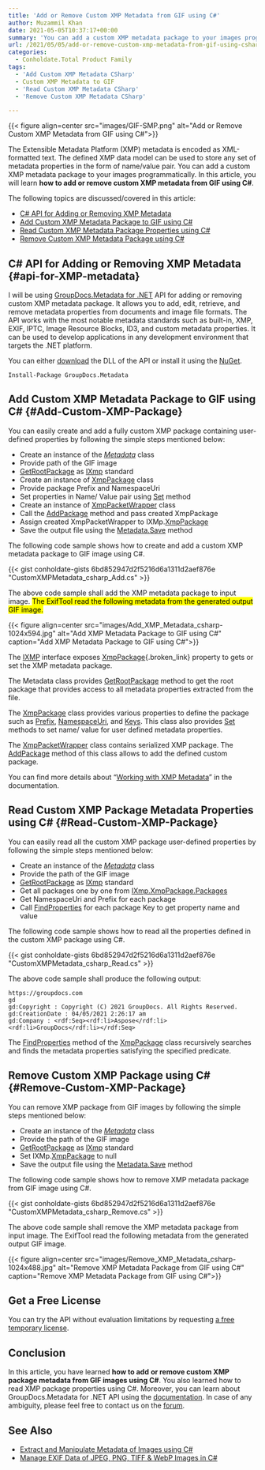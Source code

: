 ```yaml
---
title: 'Add or Remove Custom XMP Metadata from GIF using C#'
author: Muzammil Khan
date: 2021-05-05T10:37:17+00:00
summary: 'You can add a custom XMP metadata package to your images programmatically. In this article, you will learn <strong>how to add or remove custom XMP metadata from GIF using C#</strong>. '
url: /2021/05/05/add-or-remove-custom-xmp-metadata-from-gif-using-csharp/
categories:
  - Conholdate.Total Product Family
tags:
  - 'Add Custom XMP Metadata CSharp'
  - Custom XMP Metadata to GIF
  - 'Read Custom XMP Metadata CSharp'
  - 'Remove Custom XMP Metadata CSharp'

---
```



{{< figure align=center src="images/GIF-SMP.png" alt="Add or Remove Custom XMP Metadata from GIF using C#">}}
 

The Extensible Metadata Platform (XMP) metadata is encoded as XML-formatted text. The defined XMP data model can be used to store any set of metadata properties in the form of name/value pair. You can add a custom XMP metadata package to your images programmatically. In this article, you will learn **how to add or remove custom XMP metadata from GIF using C#**.

The following topics are discussed/covered in this article:

  * [C# API for Adding or Removing XMP Metadata][2]
  * [Add Custom XMP Metadata Package to GIF using C#][3]
  * [Read Custom XMP Metadata Package Properties using C#][4]
  * [Remove Custom XMP Metadata Package using C#][5]

## C# API for Adding or Removing XMP Metadata {#api-for-XMP-metadata}

I will be using&nbsp;[GroupDocs.Metadata for .NET][6]&nbsp;API for adding or removing custom XMP metadata package. It allows you to add, edit, retrieve, and remove metadata properties from documents and image file formats. The API works with the most notable metadata standards such as built-in, XMP, EXIF, IPTC, Image Resource Blocks, ID3, and custom metadata properties.&nbsp;It can be used to develop applications in any development environment that targets the .NET platform.

You can either&nbsp;[download][7]&nbsp;the DLL of the API or install it using the&nbsp;[NuGet][8].

<pre class="wp-block-code"><code>Install-Package GroupDocs.Metadata</code></pre>

## Add Custom XMP Metadata Package to GIF using C# {#Add-Custom-XMP-Package}

You can easily create and add a fully custom XMP package containing user-defined properties by following the simple steps mentioned below:

  * Create an instance of the&nbsp;_[Metadata][9]_ class
  * Provide path of the GIF image
  * [GetRootPackage][10] as [IXmp][11] standard
  * Create an instance of [XmpPackage][12] class
  * Provide package Prefix and NamespaceUri
  * Set properties in Name/ Value pair using [Set][13] method
  * Create an instance of [XmpPacketWrapper][14] class
  * Call the [AddPackage][15] method and pass created XmpPackage
  * Assign created XmpPacketWrapper to IXMp.[XmpPackage][16]
  * Save the output file using the [Metadata.Save][17] method

The following code sample shows how to create and add a custom XMP metadata package to GIF image using C#.

{{< gist conholdate-gists 6bd852947d2f5216d6a1311d2aef876e "CustomXMPMetadata_csharp_Add.cs" >}}

The above code sample shall add the XMP metadata package to input image. <mark>The ExifTool read the following metadata from the generated output GIF image.</mark>

{{< figure align=center src="images/Add_XMP_Metadata_csharp-1024x594.jpg" alt="Add XMP Metadata Package to GIF using C#" caption="Add XMP Metadata Package to GIF using C#">}}
 

The [IXMP][11] interface exposes [XmpPackage][19]{.broken_link} property to gets or set the XMP metadata package.

The Metadata class provides [GetRootPackage][10] method to get the root package that provides access to all metadata properties extracted from the file.

The [XmpPackage][12] class provides various properties to define the package such as [Prefix][20], [NamespaceUri][21], and [Keys][22]. This class also provides [Set][13] methods to set name/ value for user defined metadata properties.

The&nbsp;[XmpPacketWrapper][14]&nbsp;class contains serialized XMP package. The [AddPackage][15]&nbsp;method of this class allows to add the defined custom package.

You can find more details about “[Working with XMP Metadata][23]” in the documentation.

## Read Custom XMP Package Metadata Properties using C# {#Read-Custom-XMP-Package}

You can easily read all the custom XMP package user-defined properties by following the simple steps mentioned below:

  * Create an instance of the&nbsp;_[Metadata][9]_ class
  * Provide the path of the GIF image
  * [GetRootPackage][10] as [IXmp][11] standard
  * Get all packages one by one from [IXmp.XmpPackage.Packages][24]
  * Get NamespaceUri and Prefix for each package
  * Call [FindProperties][25] for each package Key to get property name and value

The following code sample shows how to read all the properties defined in the custom XMP package using C#.

{{< gist conholdate-gists 6bd852947d2f5216d6a1311d2aef876e "CustomXMPMetadata_csharp_Read.cs" >}}

The above code sample shall produce the following output:

<pre class="wp-block-code"><code>https:&#047;&#047;groupdocs.com
gd
gd:Copyright : Copyright (C) 2021 GroupDocs. All Rights Reserved.
gd:CreationDate : 04/05/2021 2:26:17 am
gd:Company : &lt;rdf:Seq&gt;&lt;rdf:li&gt;Aspose&lt;/rdf:li&gt;&lt;rdf:li&gt;GroupDocs&lt;/rdf:li&gt;&lt;/rdf:Seq&gt;
</code></pre>

The [FindProperties][25] method of the [XmpPackage][12] class recursively searches and finds the metadata properties satisfying the specified predicate.

## Remove Custom XMP Package using C# {#Remove-Custom-XMP-Package}

You can remove XMP package from GIF images by following the simple steps mentioned below:

  * Create an instance of the&nbsp;_[Metadata][9]_ class
  * Provide the path of the GIF image
  * [GetRootPackage][10] as [IXmp][11] standard
  * Set IXMp.[XmpPackage][16] to null
  * Save the output file using the [Metadata.Save][17] method

The following code sample shows how to remove XMP metadata package from GIF image using C#.

{{< gist conholdate-gists 6bd852947d2f5216d6a1311d2aef876e "CustomXMPMetadata_csharp_Remove.cs" >}}

The above code sample shall remove the XMP metadata package from input image. The ExifTool read the following metadata from the generated output GIF image.

{{< figure align=center src="images/Remove_XMP_Metadata_csharp-1024x488.jpg" alt="Remove XMP Metadata Package from GIF using C#" caption="Remove XMP Metadata Package from GIF using C#">}}
 

## Get a Free License

You can try the API without evaluation limitations by requesting&nbsp;[a free temporary license][27].

## Conclusion

In this article, you have learned&nbsp;**how to&nbsp;add** **or remove custom XMP package metadata from GIF images using C#**. You also learned how to read XMP package properties using C#. Moreover, you can learn about GroupDocs.Metadata for .NET API using the&nbsp;[documentation][28]. In case of any ambiguity, please feel free to contact us on the&nbsp;[forum][29].

## See Also

  * [Extract and Manipulate Metadata of Images using C#][30]
  * [Manage EXIF Data of JPEG, PNG, TIFF & WebP Images in C#][31]

 [1]: https://blog.conholdate.com/wp-content/uploads/sites/27/2021/05/GIF-SMP.png
 [2]: #api-for-XMP-metadata
 [3]: #Add-Custom-XMP-Package
 [4]: #Read-Custom-XMP-Package
 [5]: #Remove-Custom-XMP-Package
 [6]: https://products.groupdocs.com/metadata/net
 [7]: https://downloads.groupdocs.com/metadata/net
 [8]: https://www.nuget.org/packages/GroupDocs.Metadata
 [9]: https://apireference.groupdocs.com/metadata/net/groupdocs.metadata/metadata
 [10]: https://apireference.groupdocs.com/metadata/net/groupdocs.metadata/metadata/methods/getrootpackage
 [11]: https://apireference.groupdocs.com/metadata/net/groupdocs.metadata.standards.xmp/ixmp
 [12]: https://apireference.groupdocs.com/metadata/net/groupdocs.metadata.standards.xmp/xmppackage
 [13]: https://apireference.groupdocs.com/metadata/net/groupdocs.metadata.standards.xmp.xmppackage/set/methods/7
 [14]: https://apireference.groupdocs.com/metadata/net/groupdocs.metadata.standards.xmp/xmppacketwrapper
 [15]: https://apireference.groupdocs.com/metadata/net/groupdocs.metadata.standards.xmp/xmppacketwrapper/methods/addpackage
 [16]: https://apireference.groupdocs.com/metadata/net/groupdocs.metadata.standards.xmp/ixmp/properties/xmppackage
 [17]: https://apireference.groupdocs.com/metadata/net/groupdocs.metadata.metadata/save/methods/2
 [18]: https://blog.conholdate.com/wp-content/uploads/sites/27/2021/05/Add_XMP_Metadata_csharp.jpg
 [19]: http://XmpPackage
 [20]: https://apireference.groupdocs.com/metadata/net/groupdocs.metadata.standards.xmp/xmppackage/properties/prefix
 [21]: https://apireference.groupdocs.com/metadata/net/groupdocs.metadata.standards.xmp/xmppackage/properties/namespaceuri
 [22]: https://apireference.groupdocs.com/metadata/net/groupdocs.metadata.common/metadatapackage/properties/keys
 [23]: https://docs.groupdocs.com/metadata/net/working-with-xmp-metadata/
 [24]: https://apireference.groupdocs.com/metadata/net/groupdocs.metadata.standards.xmp/xmppacketwrapper/properties/packages
 [25]: https://apireference.groupdocs.com/metadata/net/groupdocs.metadata.common/metadatapackage/methods/findproperties
 [26]: https://blog.conholdate.com/wp-content/uploads/sites/27/2021/05/Remove_XMP_Metadata_csharp.jpg
 [27]: https://purchase.groupdocs.com/temporary-license
 [28]: https://docs.groupdocs.com/metadata/net/
 [29]: https://forum.groupdocs.com/c/metadata/
 [30]: https://blog.groupdocs.cloud/2021/04/20/extract-and-manipulate-metadata-of-images-using-csharp/
 [31]: https://blog.groupdocs.com/2020/05/13/manage-exif-data-in-csharp-net-for-jpeg-png-tiff-webp-images/




